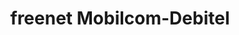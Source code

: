 ---
title: "freenet Mobilcom-Debitel"
url: /goettingen/freenet-mobilcom-debitel-am-kauf-park/
shop: Handy
---